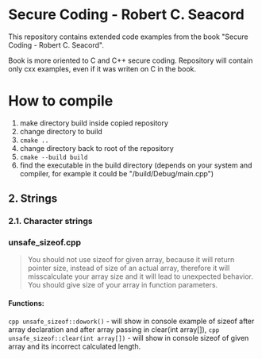 # Secure Coding - Robert C. Seacord
This repository contains extended code examples from the book "Secure Coding - Robert C. Seacord".

Book is more oriented to C and C++ secure coding. Repository will contain only cxx examples, even if it was writen on C in the book.

# How to compile
1. make directory build inside copied repository
2. change directory to build
3. ```cmake ..```
4. change directory back to root of the repository
5. ```cmake --build build```
6. find the executable in the build directory (depends on your system and compiler, for example it could be "/build/Debug/main.cpp")

## 2. Strings
### 2.1. Character strings
### unsafe_sizeof.cpp
> You should not use sizeof for given array, because it will return pointer size, instead of size of an actual array, therefore it will misscalculate your array size and it will lead to unexpected behavior. You should give size of your array in function parameters.

#### Functions:
```cpp unsafe_sizeof::dowork()``` - will show in console example of sizeof after array declaration and after array passing in clear(int array[]),
```cpp unsafe_sizeof::clear(int array[])``` - will show in console sizeof of given array and its incorrect calculated length. 
